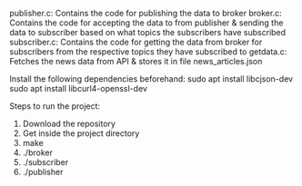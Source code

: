 publisher.c: Contains the code for publishing the data to broker
broker.c: Contains the code for accepting the data to from publisher & sending the data to subscriber based on what topics the subscribers have subscribed
subscriber.c: Contains the code for getting the data from broker for subscribers from the respective topics they have subscribed to
getdata.c: Fetches the news data from API & stores it in file news_articles.json

Install the following dependencies beforehand:
sudo apt install libcjson-dev
sudo apt install libcurl4-openssl-dev

Steps to run the project:
1. Download the repository
2. Get inside the project directory
3. make
4. ./broker
5. ./subscriber
6. ./publisher
